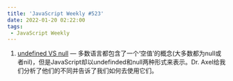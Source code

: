 ```yaml
---
title: 'JavaScript Weekly #523'
date: 2022-01-20 02:22:00
tags:
 - JavaScript Weekly
---
```

1. [undefined VS null](./undefined_VS_null.md) — 多数语言都包含了一个‘空值’的概念(大多数都为null或者nil)，但是JavaScript却以undefinded和null两种形式来表示。Dr. Axel给我们分析了他们的不同并告诉了我们如何去使用它们。